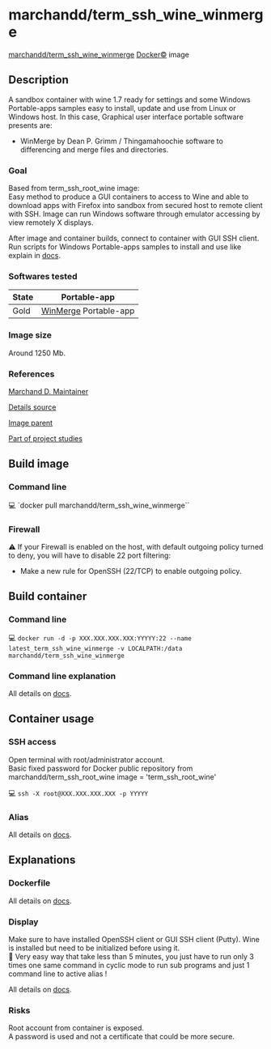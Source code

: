 # marchandd/term_ssh_wine_winmerge

[marchandd/term_ssh_wine_winmerge](https://registry.hub.docker.com/u/marchandd/term_ssh_wine_winmerge/ "MarchandD") [Docker:copyright:](https://docs.docker.com/ "Docker") image

## Description

A sandbox container with wine 1.7 ready for settings and some Windows Portable-apps samples easy to install, update and use from Linux or Windows host.
In this case, Graphical user interface portable software presents are:
- WinMerge by Dean P. Grimm / Thingamahoochie software to differencing and 
merge files and directories.

### Goal

Based from term_ssh_root_wine image:  
Easy method to produce a GUI containers to access to Wine and able to download apps with Firefox into sandbox from secured host to remote client with SSH.
Image can run Windows software through emulator accessing by view remotely X displays.

After image and container builds, connect to container with GUI SSH client.  
Run scripts for Windows Portable-apps samples to install and use like explain in [docs](https://github.com/marchandd/term_ssh_wine_winmerge/blob/master/docs/summary.md "Summary").

### Softwares tested

| State | Portable-app  
| --- | ---  
| Gold | [WinMerge](https://github.com/marchandd/term_ssh_wine_winmerge/blob/master/docs/winmerge.md "WinMerge_Details") Portable-app  

### Image size

Around 1250 Mb.

### References

[Marchand D. Maintainer](https://github.com/marchandd/ "Maintainer")

[Details source](https://github.com/marchandd/term_ssh_wine_winmerge/ "Details")

[Image parent](https://github.com/marchandd/term_ssh_root_wine/ "Parent")

[Part of project studies](https://github.com/marchandd/docker_index/ "References")

## Build image

### Command line

:computer: `docker pull marchandd/term_ssh_wine_winmerge``

### Firewall

:warning: If your Firewall is enabled on the host, with default outgoing policy turned to 
deny, 
you will have to disable 22 port filtering:  
- Make a new rule for OpenSSH (22/TCP) to enable outgoing policy.

## Build container

### Command line

:computer: `docker run -d -p XXX.XXX.XXX.XXX:YYYYY:22 --name latest_term_ssh_wine_winmerge -v LOCALPATH:/data marchandd/term_ssh_wine_winmerge`

### Command line explanation

All details on [docs](https://github.com/marchandd/term_ssh_wine_winmerge/blob/master/docs/summary.md "Summary").

## Container usage

### SSH access

Open terminal with root/administrator account.  
Basic fixed password for Docker public repository from marchandd/term_ssh_root_wine image = 'term_ssh_root_wine'

:computer: `ssh -X root@XXX.XXX.XXX.XXX -p YYYYY`

### Alias

All details on [docs](https://github.com/marchandd/term_ssh_wine_winmerge/blob/master/docs/summary.md "Summary").

## Explanations

### Dockerfile

All details on [docs](https://github.com/marchandd/term_ssh_wine_winmerge/blob/master/docs/summary.md "Summary").

### Display

Make sure to have installed OpenSSH client or GUI SSH client (Putty).
Wine is installed but need to be initialized before using it.  
:star2: Very easy way that take less than 5 minutes, you just have to run only 3 times one same command in cyclic mode to run sub programs and just 1 command line to active alias !

All details on [docs](https://github.com/marchandd/term_ssh_wine_winmerge/blob/master/docs/summary.md "Summary").

### Risks

Root account from container is exposed.  
A password is used and not a certificate that could be more secure.
